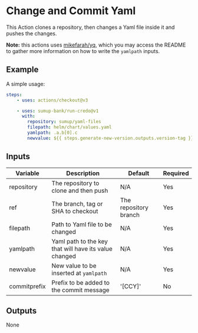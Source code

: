 # Change and Commit Yaml

This Action clones a repository, then changes a Yaml file inside it and pushes the changes.

**Note:** this actions uses [mikefarah/yq](https://github.com/mikefarah/yq), which you may access the README to gather more information on how to write the `yamlpath` inputs.

## Example

A simple usage:

```yaml
steps:
    - uses: actions/checkout@v3

    - uses: sumup-bank/run-credo@v1
      with:
        repository: sumup/yaml-files
        filepath: helm/chart/values.yaml
        yamlpath: .a.b[0].c
        newvalue: ${{ steps.generate-new-version.outputs.version-tag }}
```
## Inputs

|Variable|Description|Default|Required|
|-|-|-|-|
|repository|The repository to clone and then push|N/A|Yes|
|ref|The branch, tag or SHA to checkout|The repository branch|Yes|
|filepath|Path to Yaml file to be changed|N/A|Yes|
|yamlpath|Yaml path to the key that will have its value changed|N/A|Yes|
|newvalue|New value to be inserted at `yamlpath`|N/A|Yes|
|commitprefix|Prefix to be added to the commit message|'[CCY]'|No|

## Outputs

None
